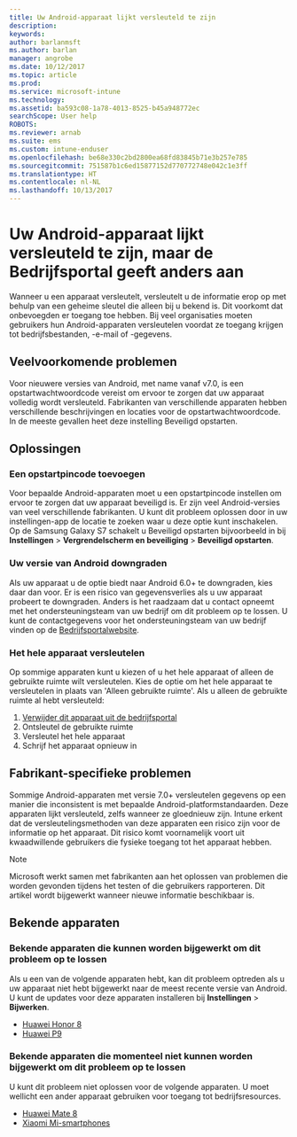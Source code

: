 ```yaml
---
title: Uw Android-apparaat lijkt versleuteld te zijn
description: 
keywords: 
author: barlanmsft
ms.author: barlan
manager: angrobe
ms.date: 10/12/2017
ms.topic: article
ms.prod: 
ms.service: microsoft-intune
ms.technology: 
ms.assetid: ba593c08-1a78-4013-8525-b45a948772ec
searchScope: User help
ROBOTS: 
ms.reviewer: arnab
ms.suite: ems
ms.custom: intune-enduser
ms.openlocfilehash: be68e330c2bd2800ea68fd83845b71e3b257e785
ms.sourcegitcommit: 751587b1c6ed15877152d770772748e042c1e3ff
ms.translationtype: HT
ms.contentlocale: nl-NL
ms.lasthandoff: 10/13/2017
---
```

# <a name="your-android-device-seems-to-be-encrypted-but-company-portal-says-otherwise"></a>Uw Android-apparaat lijkt versleuteld te zijn, maar de Bedrijfsportal geeft anders aan

Wanneer u een apparaat versleutelt, versleutelt u de informatie erop op met behulp van een geheime sleutel die alleen bij u bekend is. Dit voorkomt dat onbevoegden er toegang toe hebben. Bij veel organisaties moeten gebruikers hun Android-apparaten versleutelen voordat ze toegang krijgen tot bedrijfsbestanden, -e-mail of -gegevens.

## <a name="common-issues"></a>Veelvoorkomende problemen

Voor nieuwere versies van Android, met name vanaf v7.0, is een opstartwachtwoordcode vereist om ervoor te zorgen dat uw apparaat volledig wordt versleuteld. Fabrikanten van verschillende apparaten hebben verschillende beschrijvingen en locaties voor de opstartwachtwoordcode. In de meeste gevallen heet deze instelling Beveiligd opstarten. 

## <a name="solutions"></a>Oplossingen

### <a name="add-a-startup-pin"></a>Een opstartpincode toevoegen

Voor bepaalde Android-apparaten moet u een opstartpincode instellen om ervoor te zorgen dat uw apparaat beveiligd is. Er zijn veel Android-versies van veel verschillende fabrikanten. U kunt dit probleem oplossen door in uw instellingen-app de locatie te zoeken waar u deze optie kunt inschakelen. Op de Samsung Galaxy S7 schakelt u Beveiligd opstarten bijvoorbeeld in bij **Instellingen** > **Vergrendelscherm en beveiliging** > **Beveiligd opstarten**.  

### <a name="downgrade-your-version-of-android"></a>Uw versie van Android downgraden

Als uw apparaat u de optie biedt naar Android 6.0+ te downgraden, kies daar dan voor. Er is een risico van gegevensverlies als u uw apparaat probeert te downgraden. Anders is het raadzaam dat u contact opneemt met het ondersteuningsteam van uw bedrijf om dit probleem op te lossen. U kunt de contactgegevens voor het ondersteuningsteam van uw bedrijf vinden op de [Bedrijfsportalwebsite](https://portal.manage.microsoft.com).

### <a name="encrypt-the-entire-device"></a>Het hele apparaat versleutelen

Op sommige apparaten kunt u kiezen of u het hele apparaat of alleen de gebruikte ruimte wilt versleutelen. Kies de optie om het hele apparaat te versleutelen in plaats van 'Alleen gebruikte ruimte'. Als u alleen de gebruikte ruimte al hebt versleuteld:

1. [Verwijder dit apparaat uit de bedrijfsportal](unenroll-your-device-from-intune-android.md)
2. Ontsleutel de gebruikte ruimte
3. Versleutel het hele apparaat
4. Schrijf het apparaat opnieuw in

## <a name="specific-manufacturer-issues"></a>Fabrikant-specifieke problemen

Sommige Android-apparaten met versie 7.0+ versleutelen gegevens op een manier die inconsistent is met bepaalde Android-platformstandaarden. Deze apparaten lijkt versleuteld, zelfs wanneer ze gloednieuw zijn. Intune erkent dat de versleutelingsmethoden van deze apparaten een risico zijn voor de informatie op het apparaat. Dit risico komt voornamelijk voort uit kwaadwillende gebruikers die fysieke toegang tot het apparaat hebben.

> [!Note]
> Microsoft werkt samen met fabrikanten aan het oplossen van problemen die worden gevonden tijdens het testen of die gebruikers rapporteren. Dit artikel wordt bijgewerkt wanneer nieuwe informatie beschikbaar is. 

## <a name="known-devices"></a>Bekende apparaten

### <a name="known-devices-that-can-be-updated-to-fix-this-issue"></a>Bekende apparaten die kunnen worden bijgewerkt om dit probleem op te lossen

Als u een van de volgende apparaten hebt, kan dit probleem optreden als u uw apparaat niet hebt bijgewerkt naar de meest recente versie van Android. U kunt de updates voor deze apparaten installeren bij **Instellingen** > **Bijwerken**. 

- [Huawei Honor 8](http://consumer.huawei.com/en/support/mobile-phones/honor8_en-sup.htm)
- [Huawei P9](http://consumer.huawei.com/en/phones/p9/)

### <a name="known-devices-that-currently-cannot-be-updated-to-fix-this-issue"></a>Bekende apparaten die momenteel niet kunnen worden bijgewerkt om dit probleem op te lossen

U kunt dit probleem niet oplossen voor de volgende apparaten. U moet wellicht een ander apparaat gebruiken voor toegang tot bedrijfsresources. 

- [Huawei Mate 8](http://consumer.huawei.com/en/mobile-phones/mate8/index.htm)
- [Xiaomi Mi-smartphones](https://xiaomi-mi.com/mi-smartphones/)
